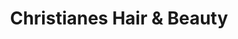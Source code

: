 ---
title: "Christianes Hair & Beauty"
url: /nussloch/christianes-hair-und-beauty/
shop: Friseur
---